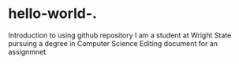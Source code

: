# hello-world-.
Introduction to using github repository 
I am a student at Wright State pursuing a degree in Computer Science
Editing document for an assignmnet